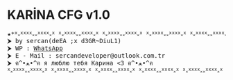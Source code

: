 # KARİNA CFG v1.0
<pre>★*ᕁ᙮ᕁᕽᕽᕁ᙮᙮ᕁᕽᕽᕁ᙮ᕁ ᕁ᙮ᕁᕽᕽᕁ᙮᙮ᕁᕽᕽᕁ᙮ᕁ ᕁ᙮ᕁᕽᕽᕁ᙮᙮ᕁᕽᕽᕁ᙮ᕁ ᕁ᙮ᕁᕽᕽᕁ᙮᙮ᕁᕽᕽᕁ᙮ᕁ ᕁ᙮ᕁᕽᕽᕁ᙮᙮ᕁᕽᕽᕁ᙮ᕁ ᕁ᙮ᕁᕽᕽᕁ᙮᙮ᕁᕽᕽᕁ᙮ᕁ ᕁ᙮ᕁᕽᕽᕁ᙮᙮ᕁᕽᕽᕁ᙮ᕁ ᕁ᙮ᕁᕽᕽᕁ᙮᙮ᕁᕽᕽᕁ᙮ᕁ ᕁ᙮ᕁᕽᕽᕁ᙮᙮ᕁᕽᕽᕁ᙮ᕁ ᕁ᙮ᕁᕽᕽᕁ᙮᙮ᕁᕽᕽᕁ᙮ᕁ
⮞ by sercan(deEA ;x d3GR~DiuL1)  
⮞ WP : <a href="https://chat.whatsapp.com/HtLypvY61FBK6C5kY58cPA" />WhatsApp</a>  
⮞ E - Mail : sercandeveloper@outlook.com.tr
⮞ ฅ^•ﻌ•^ฅ я люблю тебя Карина <3 ฅ^•ﻌ•^ฅ
ᕁ᙮ᕁᕽᕽᕁ᙮᙮ᕁᕽᕽᕁ᙮ᕁ ᕁ᙮ᕁᕽᕽᕁ᙮᙮ᕁᕽᕽᕁ᙮ᕁ ᕁ᙮ᕁᕽᕽᕁ᙮᙮ᕁᕽᕽᕁ᙮ᕁ ᕁ᙮ᕁᕽᕽᕁ᙮᙮ᕁᕽᕽᕁ᙮ᕁ ᕁ᙮ᕁᕽᕽᕁ᙮᙮ᕁᕽᕽᕁ᙮ᕁ ᕁ᙮ᕁᕽᕽᕁ᙮᙮ᕁᕽᕽᕁ᙮ᕁ ᕁ᙮ᕁᕽᕽᕁ᙮᙮ᕁᕽᕽᕁ᙮ᕁ ᕁ᙮ᕁᕽᕽᕁ᙮᙮ᕁᕽᕽᕁ᙮ᕁ ᕁ᙮ᕁᕽᕽᕁ᙮᙮ᕁᕽᕽᕁ᙮ᕁ ᕁ᙮ᕁᕽᕽᕁ᙮᙮ᕁᕽᕽᕁ᙮ᕁᕁ᙮ᕁ</pre>

